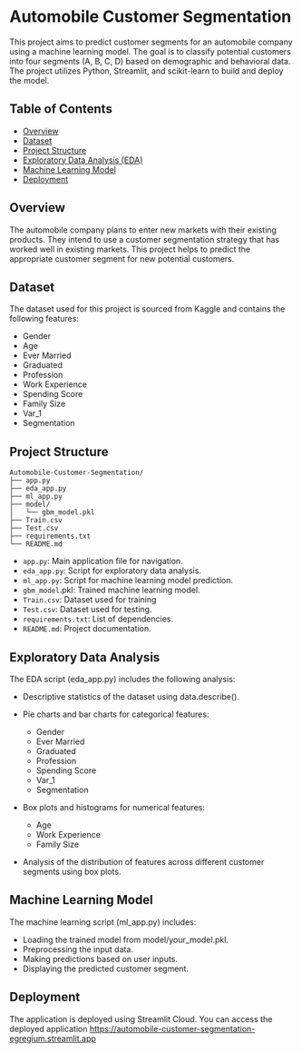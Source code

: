 # Automobile Customer Segmentation

This project aims to predict customer segments for an automobile company using a machine learning model. The goal is to classify potential customers into four segments (A, B, C, D) based on demographic and behavioral data. The project utilizes Python, Streamlit, and scikit-learn to build and deploy the model.

## Table of Contents

- [Overview](#overview)
- [Dataset](#dataset)
- [Project Structure](#project-structure)
- [Exploratory Data Analysis (EDA)](#exploratory-data-analysis-eda)
- [Machine Learning Model](#machine-learning-model)
- [Deployment](#deployment)

## Overview

The automobile company plans to enter new markets with their existing products. They intend to use a customer segmentation strategy that has worked well in existing markets. This project helps to predict the appropriate customer segment for new potential customers.

## Dataset

The dataset used for this project is sourced from Kaggle and contains the following features:

- Gender
- Age
- Ever Married
- Graduated
- Profession
- Work Experience
- Spending Score
- Family Size
- Var_1
- Segmentation

## Project Structure
    Automobile-Customer-Segmentation/
    ├── app.py
    ├── eda_app.py
    ├── ml_app.py
    ├── model/
    │   └── gbm_model.pkl
    ├── Train.csv
    ├── Test.csv
    ├── requirements.txt
    └── README.md
- `app.py`: Main application file for navigation.
- `eda_app.py`: Script for exploratory data analysis.
- `ml_app.py`: Script for machine learning model prediction.
- `gbm_model`.pkl: Trained machine learning model.
- `Train.csv`: Dataset used for training
- `Test.csv`: Dataset used for testing.
- `requirements.txt`: List of dependencies.
- `README.md`: Project documentation.

## Exploratory Data Analysis
The EDA script (eda_app.py) includes the following analysis:

- Descriptive statistics of the dataset using data.describe().
- Pie charts and bar charts for categorical features:
    - Gender
    - Ever Married
    - Graduated
    - Profession
    - Spending Score
    - Var_1
    - Segmentation

- Box plots and histograms for numerical features:
    - Age
    - Work Experience
    - Family Size

- Analysis of the distribution of features across different customer segments using box plots.

## Machine Learning Model
The machine learning script (ml_app.py) includes:

- Loading the trained model from model/your_model.pkl.
- Preprocessing the input data.
- Making predictions based on user inputs.
- Displaying the predicted customer segment.

## Deployment
The application is deployed using Streamlit Cloud. You can access the deployed application https://automobile-customer-segmentation-egregium.streamlit.app